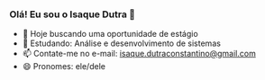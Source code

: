 ### Olá! Eu sou o Isaque Dutra 👋
- 🔭 Hoje buscando uma oportunidade de estágio
- 🌱 Estudando: Análise e desenvolvimento de sistemas
- 📫 Contate-me no e-mail: isaque.dutraconstantino@gmail.com
- 😄 Pronomes: ele/dele


